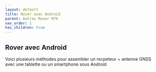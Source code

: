 ```yaml
---
layout: default
title: Rover avec Android
parent: Autres Rover RTK
nav_order: 1
has_children: true
---
```


## Rover avec Android

Voici plusieurs méthodes pour assembler un recpeteur + antenne GNSS avec une tablette ou un smartphone sous Android

